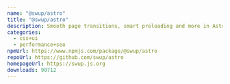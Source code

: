```yaml
---
name: "@swup/astro"
title: "@swup/astro"
description: Smooth page transitions, smart preloading and more in Astro
categories:
  - css+ui
  - performance+seo
npmUrl: https://www.npmjs.com/package/@swup/astro
repoUrl: https://github.com/swup/astro
homepageUrl: https://swup.js.org
downloads: 90712
---
```

